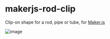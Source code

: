 # makerjs-rod-clip
Clip-on shape for a rod, pipe or tube, for [Maker.js](//maker.js.org)

![image](https://user-images.githubusercontent.com/11507384/109122845-0ace6000-76fe-11eb-9a6d-085b106b151b.png)
